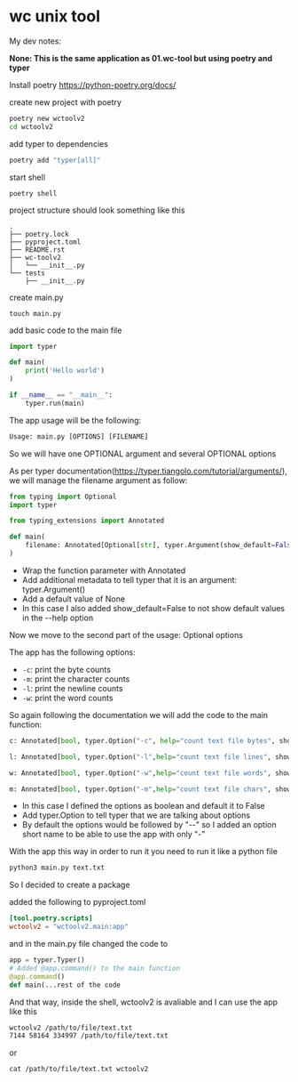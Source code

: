 # wc unix tool

My dev notes:

**None: This is the same application as 01.wc-tool but using poetry and typer**

Install poetry
https://python-poetry.org/docs/

create new project with poetry

```bash
poetry new wctoolv2
cd wctoolv2
```

add typer to dependencies

```bash
poetry add "typer[all]"
```

start shell
```
poetry shell
```

project structure should look something like this

```
.
├── poetry.lock
├── pyproject.toml
├── README.rst
├── wc-toolv2
│   └── __init__.py
└── tests
    ├── __init__.py
```

create main.py

```
touch main.py
```

add basic code to the main file

```python
import typer

def main(
	print('Hello world')
)

if __name__ == "__main__":
	typer.run(main)

```

The app usage will be the following:

```python
Usage: main.py [OPTIONS] [FILENAME]
```

So we will have one OPTIONAL argument and several OPTIONAL options

As per typer documentation(https://typer.tiangolo.com/tutorial/arguments/), we will manage the filename argument as follow:

```python
from typing import Optional
import typer

from typing_extensions import Annotated

def main(
	filename: Annotated[Optional[str], typer.Argument(show_default=False)] = None,
)

```

- Wrap the function parameter with Annotated
- Add additional metadata to tell typer that it is an argument: typer.Argument()
- Add a default value of None
- In this case I also added show_default=False to not show default values in the --help option

Now we move to the second part of the usage: Optional options

The app has the following options:
- `-c`: print the byte counts
- `-m`: print the character counts
- `-l`: print the newline counts
- `-w`: print the word counts

So again following the documentation we will add the code to the main function:

```python
c: Annotated[bool, typer.Option("-c", help="count text file bytes", show_default=False)] = False,

l: Annotated[bool, typer.Option("-l",help="count text file lines", show_default=False)] = False,

w: Annotated[bool, typer.Option("-w",help="count text file words", show_default=False)] = False,

m: Annotated[bool, typer.Option("-m",help="count text file chars", show_default=False)] = False,
```

- In this case I defined the options as boolean and default it to False
- Add typer.Option to tell typer that we are talking about options
- By default the options would be followed by "--" so I added an option short name to be able to use the app with only "-"


With the app this way in order to run it you need to run it like a python file

```bash
python3 main.py text.txt
```

So I decided to create a package

added the following to pyproject.toml

```toml
[tool.poetry.scripts]
wctoolv2 = "wctoolv2.main:app"
```

and in the main.py file changed the code to

```python
app = typer.Typer()
# Added @app.command() to the main function
@app.command()
def main(...rest of the code

```

And that way, inside the shell, wctoolv2 is avaliable and I can use the app like this
```bash
wctoolv2 /path/to/file/text.txt
7144 58164 334997 /path/to/file/text.txt
```

or
```
cat /path/to/file/text.txt wctoolv2
